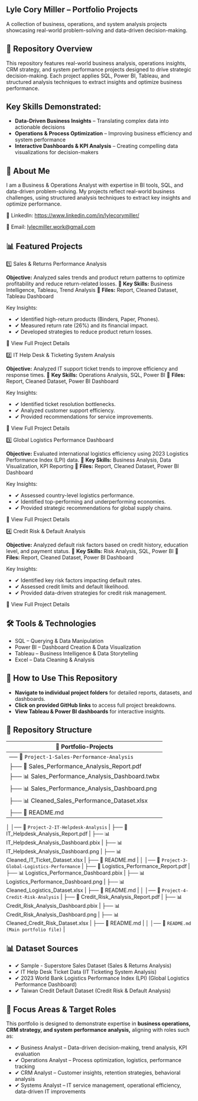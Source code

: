 ## Lyle Cory Miller – Portfolio Projects

A collection of business, operations, and system analysis projects showcasing real-world problem-solving and data-driven decision-making.

## 📂 Repository Overview

This repository features real-world business analysis, operations insights, CRM strategy, and system performance projects designed to drive strategic decision-making. Each project applies SQL, Power BI, Tableau, and structured analysis techniques to extract insights and optimize business performance.

## Key Skills Demonstrated:
- **Data-Driven Business Insights** – Translating complex data into actionable decisions
- **Operations & Process Optimization** – Improving business efficiency and system performance
- **Interactive Dashboards & KPI Analysis** – Creating compelling data visualizations for decision-makers

## 📌 About Me

I am a Business & Operations Analyst with expertise in BI tools, SQL, and data-driven problem-solving. My projects reflect real-world business challenges, using structured analysis techniques to extract key insights and optimize performance.

🔗 LinkedIn: https://www.linkedin.com/in/lylecorymiller/

📧 Email: lylecmiller.work@gmail.com

## 📊 Featured Projects

1️⃣ Sales & Returns Performance Analysis

**Objective:** Analyzed sales trends and product return patterns to optimize profitability and reduce return-related losses.
📁 **Key Skills:** Business Intelligence, Tableau, Trend Analysis
📁 **Files:** Report, Cleaned Dataset, Tableau Dashboard

Key Insights:

- ✔ Identified high-return products (Binders, Paper, Phones).
- ✔ Measured return rate (26%) and its financial impact.
- ✔ Developed strategies to reduce product return losses.

🔗 View Full Project Details

2️⃣ IT Help Desk & Ticketing System Analysis

**Objective:** Analyzed IT support ticket trends to improve efficiency and response times.
📁 **Key Skills:** Operations Analysis, SQL, Power BI
📁 **Files:** Report, Cleaned Dataset, Power BI Dashboard

Key Insights:

- ✔ Identified ticket resolution bottlenecks.
- ✔ Analyzed customer support efficiency.
- ✔ Provided recommendations for service improvements.

🔗 View Full Project Details

3️⃣ Global Logistics Performance Dashboard

**Objective:** Evaluated international logistics efficiency using 2023 Logistics Performance Index (LPI) data.
📁 **Key Skills:** Business Analysis, Data Visualization, KPI Reporting
📁 **Files:** Report, Cleaned Dataset, Power BI Dashboard

Key Insights:

- ✔ Assessed country-level logistics performance.
- ✔ Identified top-performing and underperforming economies.
- ✔ Provided strategic recommendations for global supply chains.

🔗 View Full Project Details

4️⃣ Credit Risk & Default Analysis

**Objective:** Analyzed default risk factors based on credit history, education level, and payment status.
📁 **Key Skills:** Risk Analysis, SQL, Power BI
📁 **Files:** Report, Cleaned Dataset, Power BI Dashboard

Key Insights:

- ✔ Identified key risk factors impacting default rates.
- ✔ Assessed credit limits and default likelihood.
- ✔ Provided data-driven strategies for credit risk management.

🔗 View Full Project Details

## 🛠 Tools & Technologies

- SQL – Querying & Data Manipulation
- Power BI – Dashboard Creation & Data Visualization
- Tableau – Business Intelligence & Data Storytelling
- Excel – Data Cleaning & Analysis

## 📌 How to Use This Repository

- **Navigate to individual project folders** for detailed reports, datasets, and dashboards.
- **Click on provided GitHub links** to access full project breakdowns.
- **View Tableau & Power BI dashboards** for interactive insights.

## 📁 Repository Structure

| 📂 Portfolio-Projects                                 |
|----------------------------------------------------|
|── 📂 `Project-1-Sales-Performance-Analysis` | 
   ├──  📄 Sales_Performance_Analysis_Report.pdf  | 
   ├──  📊 Sales_Performance_Analysis_Dashboard.twbx  | 
   ├──  📊 Sales_Performance_Analysis_Dashboard.png  |
   ├──  📊 Cleaned_Sales_Performance_Dataset.xlsx  | 
   ├──  📄 README.md    |
   │
│── 📂 `Project-2-IT-Helpdesk-Analysis`  |
   ├── 📄 IT_Helpdesk_Analysis_Report.pdf  |
   ├── 📊 IT_Helpdesk_Analysis_Dashboard.pbix  |
   ├── 📊 IT_Helpdesk_Analysis_Dashboard.png  |
   ├── 📊 Cleaned_IT_Ticket_Dataset.xlsx  |
   ├── 📄 README.md  |
   │
│── 📂 `Project-3-Global-Logistics-Performance`  |
   ├── 📄 Logistics_Performance_Report.pdf  |
   ├── 📊 Logistics_Performance_Dashboard.pbix  |
   ├── 📊 Logistics_Performance_Dashboard.png  |
   ├── 📊 Cleaned_Logistics_Dataset.xlsx  |
   ├── 📄 README.md  |
   │
│── 📂 `Project-4-Credit-Risk-Analysis`  |
   ├── 📄 Credit_Risk_Analysis_Report.pdf  |
   ├── 📊 Credit_Risk_Analysis_Dashboard.pbix  |
   ├── 📊 Credit_Risk_Analysis_Dashboard.png  |
   ├── 📊 Cleaned_Credit_Risk_Dataset.xlsx  |
   ├── 📄 README.md  |
   │
│── 📄 `README.md (Main portfolio file)`  |

## 📊 Dataset Sources

- ✔ Sample - Superstore Sales Dataset (Sales & Returns Analysis)
- ✔ IT Help Desk Ticket Data (IT Ticketing System Analysis)
- ✔ 2023 World Bank Logistics Performance Index (LPI) (Global Logistics Performance Dashboard)
- ✔ Taiwan Credit Default Dataset (Credit Risk & Default Analysis)

## 📌 Focus Areas & Target Roles

This portfolio is designed to demonstrate expertise in **business operations, CRM strategy, and system performance analysis,** aligning with roles such as:

- ✔ Business Analyst – Data-driven decision-making, trend analysis, KPI evaluation
- ✔ Operations Analyst – Process optimization, logistics, performance tracking
- ✔ CRM Analyst – Customer insights, retention strategies, behavioral analysis
- ✔ Systems Analyst – IT service management, operational efficiency, data-driven IT improvements
